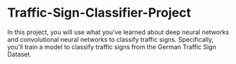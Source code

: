 # Traffic-Sign-Classifier-Project
In this project, you will use what you've learned about deep neural networks and convolutional neural networks to classify traffic signs. Specifically, you'll train a model to classify traffic signs from the German Traffic Sign Dataset.
